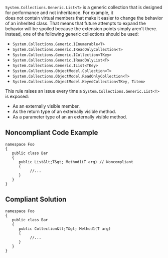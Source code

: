 
`System.Collections.Generic.List<T>` is a generic collection that is designed for performance and not inheritance. For example, it<br>does not contain virtual members that make it easier to change the behavior of an inherited class. That means that future attempts to expand the<br>behavior will be spoiled because the extension points simply aren't there. Instead, one of the following generic collections should be used:

- `System.Collections.Generic.IEnumerable<T>`
- `System.Collections.Generic.IReadOnlyCollection<T>`
- `System.Collections.Generic.ICollection<TKey>`
- `System.Collections.Generic.IReadOnlyList<T>`
- `System.Collections.Generic.IList<TKey>`
- `System.Collections.ObjectModel.Collection<T>`
- `System.Collections.ObjectModel.ReadOnlyCollection<T>`
- `System.Collections.ObjectModel.KeyedCollection<TKey, Titem>`


This rule raises an issue every time a `System.Collections.Generic.List<T>` is exposed:

- As an externally visible member.
- As the return type of an externally visible method.
- As a parameter type of an an externally visible method.


## Noncompliant Code Example


    namespace Foo
    {
       public class Bar
       {
          public List&lt;T&gt; Method1(T arg) // Noncompliant
          {
               //...
          }
       }
    }


## Compliant Solution


    namespace Foo
    {
       public class Bar
       {
          public Collection&lt;T&gt; Method1(T arg)
          {
               //...
          }
       }
    }

